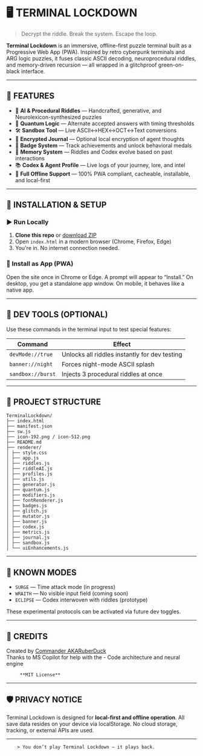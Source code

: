 # 🖥️ TERMINAL LOCKDOWN

> Decrypt the riddle. Break the system. Escape the loop.

**Terminal Lockdown** is an immersive, offline-first puzzle terminal built as a Progressive Web App (PWA). Inspired by retro cyberpunk terminals and ARG logic puzzles, it fuses classic ASCII decoding, neuroprocedural riddles, and memory-driven recursion — all wrapped in a glitchproof green-on-black interface.

---

## 🔐 FEATURES

- 🧠 **AI & Procedural Riddles** — Handcrafted, generative, and Neurolexicon-synthesized puzzles
- 🧬 **Quantum Logic** — Alternate accepted answers with timing thresholds
- 🛠️ **Sandbox Tool** — Live ASCII↔HEX↔OCT↔Text conversions
- 🧾 **Encrypted Journal** — Optional local encryption of agent thoughts
- 🏅 **Badge System** — Track achievements and unlock behavioral medals
- 🧠 **Memory System** — Riddles and Codex evolve based on past interactions
- 📚 **Codex & Agent Profile** — Live logs of your journey, lore, and intel
- 💾 **Full Offline Support** — 100% PWA compliant, cacheable, installable, and local-first

---

## 🧰 INSTALLATION & SETUP

### ▶ Run Locally

1. **Clone this repo** or [download ZIP](https://github.com/AKARuberDuck/TerminalLockdown)
2. Open `index.html` in a modern browser (Chrome, Firefox, Edge)
3. You're in. No internet connection needed.

### 📲 Install as App (PWA)

Open the site once in Chrome or Edge. A prompt will appear to “Install.” On desktop, you get a standalone app window. On mobile, it behaves like a native app.

---

## 🧪 DEV TOOLS (OPTIONAL)

Use these commands in the terminal input to test special features:

 | Command              | Effect                                         |
 |----------------------|------------------------------------------------|
 | `devMode://true`     | Unlocks all riddles instantly for dev testing  |
 | `banner://night`     | Forces night-mode ASCII splash                 |
 | `sandbox://burst`    | Injects 3 procedural riddles at once           |

---

## 📂 PROJECT STRUCTURE

    TerminalLockdown/ 
    ├── index.html 
    ├── manifest.json 
    ├── sw.js 
    ├── icon-192.png / icon-512.png 
    ├── README.md 
    ├── renderer/ 
    │ ├── style.css 
    │ ├── app.js 
    │ ├── riddles.js 
    │ ├── riddleAI.js 
    │ ├── profiles.js 
    │ ├── utils.js 
    │ ├── generator.js 
    │ ├── quantum.js 
    │ ├── modifiers.js 
    │ ├── fontRenderer.js 
    │ ├── badges.js 
    │ ├── glitch.js 
    │ ├── mutator.js 
    │ ├── banner.js 
    │ ├── codex.js 
    │ ├── metrics.js 
    │ ├── journal.js 
    │ ├── sandbox.js 
    │ └── uiEnhancements.js

---

## 🧠 KNOWN MODES

- `SURGE` — Time attack mode (in progress)
- `WRAITH` — No visible input field (coming soon)
- `ECLIPSE` — Codex interwoven with riddles (prototype)

These experimental protocols can be activated via future dev toggles.

---

## 👤 CREDITS

Created by [Commander AKARuberDuck](https://github.com/AKARuberDuck)  
Thanks to MS Copilot for help with the - Code architecture and neural engine

         **MIT License**

---

## 🛡️ PRIVACY NOTICE

Terminal Lockdown is designed for **local-first and offline operation**. All save data resides on your device via localStorage. No cloud storage, tracking, or external APIs are used.

---

        > You don’t play Terminal Lockdown — it plays back.
